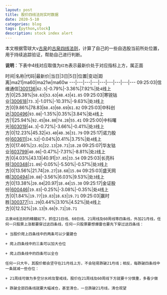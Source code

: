 ```yaml
---
layout: post
title: 股价四线法则实时数据
date: 2020-5-10
categories: blog
tags: [python,stock]
description: stock index alert
---
```



本文根据雪球大v[古泉](https://xueqiu.com/u/7148646888)的[古泉四线法则](https://xueqiu.com/7148646888/130498192)，计算了自己的一些自选股当前所处位置，用于持续追踪验证，帮助自己进行判断。

**说明**：下表中4线对应取值为`红色`表示最新价处于对应指标上方，属正面

时间|名称|代码|最新价|当日|3日|5日|位置|变动|距离|ma21|ma60|ma21w|ma60w
---|---|---|---|---|---|---|---|---
09:25:03|信维通信|[300136](https://xueqiu.com/S/SZ300136)|`62.5`|-0.79%|-3.36%|7.92%|处`4`线上方|0|25.38%|`58.63`|`53.63`|`48.43`|`41.85`
09:25:03|寒锐钴业|[300618](https://xueqiu.com/S/SZ300618)|`73.3`|-1.01%|-10.31%|-9.63%|处`3`线上方|0|9.86%|78.83|`68.43`|`60.69`|`61.82`
09:25:03|中科创达|[300496](https://xueqiu.com/S/SZ300496)|`93.08`|-1.35%|0.35%|3.84%|处`4`线上方|1|25.94%|`92.45`|`84.80`|`74.28`|`55.41`
09:25:00|中科曙光|[603019](https://xueqiu.com/S/SH603019)|`44.3`|-0.72%|-3.66%|-0.41%|处`3`线上方|0|12.23%|45.32|`43.40`|`40.36`|`31.79`
09:25:17|诺力股份|[603611](https://xueqiu.com/S/SH603611)|`24.52`|-0.04%|0.41%|3.75%|处`4`线上方|0|17.46%|`23.01`|`22.13`|`20.71`|`18.28`
09:25:07|华友钴业|[603799](https://xueqiu.com/S/SH603799)|`40.06`|-0.47%|-7.31%|-8.81%|处`2`线上方|0|4.03%|43.13|40.91|`37.85`|`33.54`
09:25:03|长亮科技|[300348](https://xueqiu.com/S/SZ300348)|`21.09`|-0.05%|-5.50%|-0.57%|处`3`线上方|0|13.56%|21.74|`20.27`|`18.68`|`15.04`
09:25:03|盛天网络|[300494](https://xueqiu.com/S/SZ300494)|`20.88`|-3.56%|6.03%|9.53%|处`3`线上方|0|13.38%|`20.04`|20.97|`18.44`|`15.30`
09:25:17|金证股份|[600446](https://xueqiu.com/S/SH600446)|`19.83`|-0.25%|-3.08%|-0.35%|处`4`线上方|0|1.84%|`19.77`|`19.83`|`18.63`|`19.71`
09:25:03|赢时胜|[300377](https://xueqiu.com/S/SZ300377)|`11.29`|0.44%|3.10%|4.52%|处`4`线上方|0|12.52%|`10.13`|`9.66`|`9.71`|`10.71`

```
古泉4线法则的精髓如下。抓住21日线、60日线、21周线及60周线等四条线，外加21月线，任何一只股票上涨都要穿过这四条线，任何一只股票要想爆雷也要先下穿过这四条线：

+ 当股价爬上四条线中的两条可以少量建仓

+ 爬上四条线中的三条可以加大仓位

+ 爬上四条线中的四条可以全仓

任何一只大牛，其股价都会坚守在21月线上方，不会轻易跌破21月线；相反，每跌破四条线中一条就减一些仓位：

+ 21周线可做为多空分水岭及警戒线，股价在21周线及60周线下方就要十分慎重，多看少做

+ 跌破全部四条线就要大幅减仓，甚至清仓，一旦跌破21月线，清仓观望
```